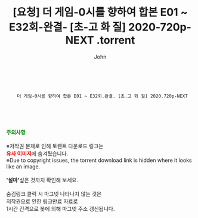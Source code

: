 ﻿---
layout: post
title:  "                   [요청] 더 게임-0시를 향하여 합본 E01 ~ E32회-완결- [초-고 화 질] 2020-720p-NEXT                .torrent"
author: John
categories: [ 드라마 ]
tags: [  ]
image:  
description: "                   [요청] 더 게임-0시를 향하여 합본 E01 ~ E32회-완결- [초-고 화 질] 2020-720p-NEXT                 torrent 정보 공유"
toc: true
toc_sticky: true
---

<br>

        더 게임-0시를 향하여 합본 E01 ~ E32회.완결. [초.고 화 질] 2020.720p-NEXT    
    
<br><br><br>
<p data-ke-size="size16"><b><span style="color: green;">주의사항</span></b><br /><br />※저작권 문제로 인해 토렌트 다운로드 링크는<br /><b><span style="color: red;">유사 이미지</span></b>에 숨겨뒀습니다.<br />※Due to copyright issues, the torrent download link is hidden where it looks like an image.<br /><br /><b>'설마'</b>싶은 것까지 확인해 보세요.<br /><br />숨김링크 클릭 시 마그넷 나타나지 않는 것은<br />저작권으로 인한 링크만료 자료로<br />1시간 간격으로 봇에 의해 마그넷 주소 갱신됩니다.</p>
